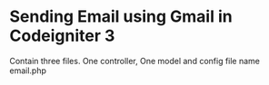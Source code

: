 # Sending Email using Gmail in Codeigniter 3

Contain three files. 
One controller, One model and config file name email.php
